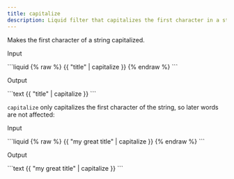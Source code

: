 ```yaml
---
title: capitalize
description: Liquid filter that capitalizes the first character in a string.
---
```


Makes the first character of a string capitalized.

<p class="code-label">Input</p>
```liquid
{% raw %}
{{ "title" | capitalize }}
{% endraw %}
```

<p class="code-label">Output</p>
```text
{{ "title" | capitalize }}
```

`capitalize` only capitalizes the first character of the string, so later words are not affected:

 <p class="code-label">Input</p>
```liquid
{% raw %}
{{ "my great title" | capitalize }}
{% endraw %}
```

<p class="code-label">Output</p>
```text
{{ "my great title" | capitalize }}
```
